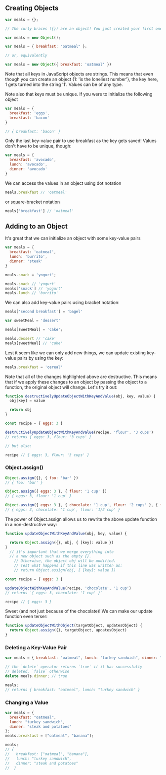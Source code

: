 ## Creating Objects

```javascript
var meals = {};

// The curly braces ({}) are an object! You just created your first one!

var meals = new Object();

var meals = { breakfast: "oatmeal" };

// or, equivalently

var meals = new Object({ breakfast: 'oatmeal' })

```
Note that all keys in JavaScript objects are strings. This means that even though you can create an object {1: 'is the loneliest number'}, the key here, 1 gets turned into the string '1'. Values can be of any type.

Note also that keys must be unique. If you were to initialize the following object
```javascript
var meals = {
  breakfast: 'eggs',
  breakfast: 'bacon'
}

// { breakfast: 'bacon' }
```
Only the last key-value pair to use breakfast as the key gets saved! Values don't have to be unique, though:

```javascript
var meals = {
  breakfast: 'avocado',
  lunch: 'avocado',
  dinner: 'avocado'
}
```

We can access the values in an object using dot notation
```javascript
meals.breakfast // 'oatmeal'
```
or square-bracket notation
```javascript
meals['breakfast'] // 'oatmeal'
```

## Adding to an Object
It's great that we can initialize an object with some key-value pairs
```javascript
var meals = {
  breakfast: 'oatmeal',
  lunch: 'burrito',
  dinner: 'steak'
}

meals.snack = 'yogurt';

meals.snack // 'yogurt'
meals['snack'] // 'yogurt'
meals.lunch // 'burrito'
```
We can also add key-value pairs using bracket notation:
```javascript
meals['second breakfast'] = 'bagel'

var sweetMeal = 'dessert'

meals[sweetMeal] = 'cake';

meals.dessert // 'cake'
meals[sweetMeal] // 'cake'
```
Lest it seem like we can only add new things, we can update existing key-value pairs by using the key:
```javascript
meals.breakfast = 'cereal'
```
Note that all of the changes highlighted above are destructive. This means that if we apply these changes to an object by passing the object to a function, the original object will change. Let's try it out:
```javascript
function destructivelyUpdateObjectWithKeyAndValue(obj, key, value) {
  obj[key] = value

  return obj
}

const recipe = { eggs: 3 }

destructivelyUpdateObjectWithKeyAndValue(recipe, 'flour', '3 cups')
// returns { eggs: 3, flour: '3 cups' }

// but also:

recipe // { eggs: 3, flour: '3 cups' }
```

### Object.assign()
```javascript
Object.assign({}, { foo: 'bar' })
// { foo: 'bar' }

Object.assign({ eggs: 3 }, { flour: '1 cup' })
// { eggs: 3, flour: '1 cup' }

Object.assign({ eggs: 3 }, { chocolate: '1 cup', flour: '2 cups' }, { flour: '1/2 cup' })
// { eggs: 3, chocolate: '1 cup', flour: '1/2 cup' }
```

The power of Object.assign allows us to rewrite the above update function in a non-destructive way:

```javascript
function updateObjectWithKeyAndValue(obj, key, value) {

  return Object.assign({}, obj, { [key]: value })
}
  // it's important that we merge everything into
  // a new object such as the empty {}.
    // Otherwise, the object obj will be modified.
    // Test what happens if this line was written as:
    // return Object.assign(obj, { [key]: value })

const recipe = { eggs: 3 }

updateObjectWithKeyAndValue(recipe, 'chocolate', '1 cup')
// returns `{ eggs: 3, chocolate: '1 cup' }`

recipe // { eggs: 3 }
```
Sweet (and not just because of the chocolate)! We can make our update function even terser:

```javascript
function updateObjectWithObject(targetObject, updatesObject) {
  return Object.assign({}, targetObject, updatesObject)
}
```

### Deleting a Key-Value Pair
```javascript
var meals = { breakfast: "oatmeal", lunch: "turkey sandwich", dinner: "steak and potatoes" };

// the `delete` operator returns `true` if it has successfully
// deleted, `false` otherwise
delete meals.dinner; // true

meals;
// returns { breakfast: "oatmeal", lunch: "turkey sandwich" }
```
### Changing a Value

```javascript
var meals = {
  breakfast: "oatmeal",
  lunch: "turkey sandwich",
  dinner: "steak and potatoes"
};
meals.breakfast = ["oatmeal", "banana"];

meals;
// {
//   breakfast: ["oatmeal", "banana"],
//   lunch: "turkey sandwich",
//   dinner: "steak and potatoes"
//  }
````
